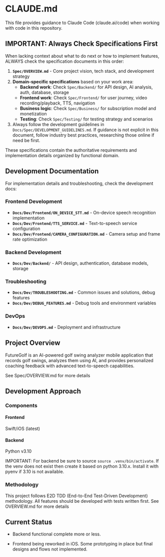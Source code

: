 # CLAUDE.md

This file provides guidance to Claude Code (claude.ai/code) when working with code in this repository.

## IMPORTANT: Always Check Specifications First

When lacking context about what to do next or how to implement features, ALWAYS check the specification documents in this order:

1. **`Spec/OVERVIEW.md`** - Core project vision, tech stack, and development strategy
2. **Domain-specific specifications** based on your work area:
   - **Backend work**: Check `Spec/Backend/` for API design, AI analysis, auth, database, storage
   - **Frontend work**: Check `Spec/Frontend/` for user journey, video recording/playback, TTS, navigation
   - **Business logic**: Check `Spec/Business/` for subscription model and monetization
   - **Testing**: Check `Spec/Testing/` for testing strategy and scenarios
3. Always follow the development guidelines in `Docs/Spec/DEVELOPMENT_GUIDELINES.md`. If guidance is not explicit in this document, follow industry best practices, researching those online if need be first. 


These specifications contain the authoritative requirements and implementation details organized by functional domain.

## Development Documentation

For implementation details and troubleshooting, check the development docs:

### Frontend Development
- **`Docs/Dev/Frontend/ON_DEVICE_STT.md`** - On-device speech recognition implementation
- **`Docs/Dev/Frontend/TTS_SERVICE.md`** - Text-to-speech service configuration
- **`Docs/Dev/Frontend/CAMERA_CONFIGURATION.md`** - Camera setup and frame rate optimization

### Backend Development
- **`Docs/Dev/Backend/`** - API design, authentication, database models, storage

### Troubleshooting
- **`Docs/Dev/TROUBLESHOOTING.md`** - Common issues and solutions, debug features
- **`Docs/Dev/DEBUG_FEATURES.md`** - Debug tools and environment variables

### DevOps
- **`Docs/Dev/DEVOPS.md`** - Deployment and infrastructure

## Project Overview

FutureGolf is an AI-powered golf swing analyzer mobile application that records golf swings, analyzes them using AI, and provides personalized coaching feedback with advanced text-to-speech capabilities.

See Spec/OVERVIEW.md for more details

## Development Approach

### Components

#### Frontend
Swift/iOS (latest)

#### Backend
Python v3.10

IMPORTANT: For backend be sure to source `source .venv/bin/activate`. If the venv does not exist then create it based on python 3.10.x. Install it with pyenv if 3.10 is not available.


### Methodology

This project follows E2D TDD (End-to-End Test-Driven Development) methodology. All features should be developed with tests written first. See OVERVIEW.md for more details



## Current Status

* Backend functional complete more or less.

* Frontend being reworked in iOS. Some prototyping in place but final designs and flows not implemented.


